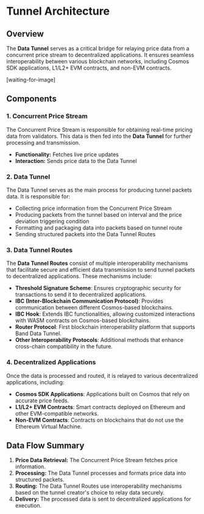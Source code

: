 # Tunnel Architecture

## Overview

The **Data Tunnel** serves as a critical bridge for relaying price data from a concurrent price stream to decentralized applications. It ensures seamless interoperability between various blockchain networks, including Cosmos SDK applications, L1/L2+ EVM contracts, and non-EVM contracts.

[waiting-for-image]

## Components

### 1. **Concurrent Price Stream**

The Concurrent Price Stream is responsible for obtaining real-time pricing data from validators. This data is then fed into the **Data Tunnel** for further processing and transmission.

- **Functionality:** Fetches live price updates
- **Interaction:** Sends price data to the Data Tunnel

### 2. **Data Tunnel**

The Data Tunnel serves as the main process for producing tunnel packets data. It is responsible for:

- Collecting price information from the Concurrent Price Stream
- Producing packets from the tunnel based on interval and the price deviation triggering condition
- Formatting and packaging data into packets based on tunnel route
- Sending structured packets into the Data Tunnel Routes

### 3. **Data Tunnel Routes**

The **Data Tunnel Routes** consist of multiple interoperability mechanisms that facilitate secure and efficient data transmission to send tunnel packets to decentralized applications. These mechanisms include:

- **Threshold Signature Scheme**: Ensures cryptographic security for transactions to send it to decentralized applications.
- **IBC (Inter-Blockchain Communication Protocol)**: Provides communication between different Cosmos-based blockchains.
- **IBC Hook**: Extends IBC functionalities, allowing customized interactions with WASM contracts on Cosmos-based blockchains.
- **Router Protocol**: First blockchain interoperability platform that supports Band Data Tunnel.
- **Other Interoperability Protocols**: Additional methods that enhance cross-chain compatibility in the future.

### 4. **Decentralized Applications**

Once the data is processed and routed, it is relayed to various decentralized applications, including:

- **Cosmos SDK Applications**: Applications built on Cosmos that rely on accurate price feeds.
- **L1/L2+ EVM Contracts**: Smart contracts deployed on Ethereum and other EVM-compatible networks.
- **Non-EVM Contracts**: Contracts on blockchains that do not use the Ethereum Virtual Machine.

## Data Flow Summary

1. **Price Data Retrieval:** The Concurrent Price Stream fetches price information.
2. **Processing:** The Data Tunnel processes and formats price data into structured packets.
3. **Routing:** The Data Tunnel Routes use interoperability mechanisms based on the tunnel creator's choice to relay data securely.
4. **Delivery:** The processed data is sent to decentralized applications for execution.
